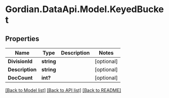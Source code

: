# Gordian.DataApi.Model.KeyedBucket
## Properties

Name | Type | Description | Notes
------------ | ------------- | ------------- | -------------
**DivisionId** | **string** |  | [optional] 
**Description** | **string** |  | [optional] 
**DocCount** | **int?** |  | [optional] 

[[Back to Model list]](../README.md#documentation-for-models) [[Back to API list]](../README.md#documentation-for-api-endpoints) [[Back to README]](../README.md)


